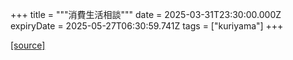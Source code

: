 +++
title = """消費生活相談"""
date = 2025-03-31T23:30:00.000Z
expiryDate = 2025-05-27T06:30:59.741Z
tags = ["kuriyama"]
+++


[[source]](https://www.town.kuriyama.hokkaido.jp/soshiki/51/54.html)
